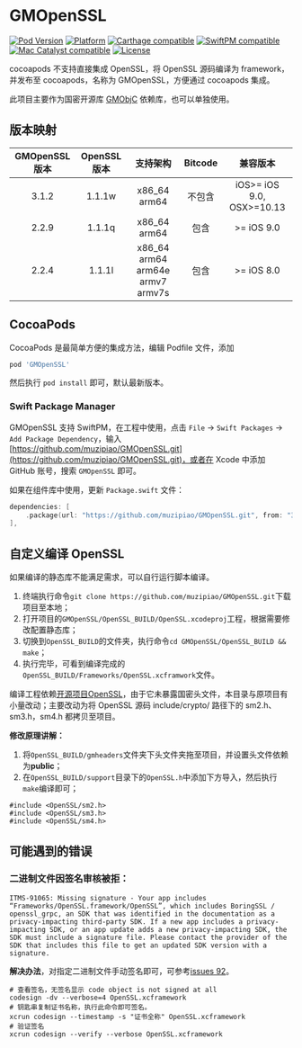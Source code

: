 # GMOpenSSL

[![Pod Version](https://img.shields.io/cocoapods/v/GMOpenSSL.svg?style=flat)](https://cocoapods.org/pods/GMOpenSSL)
[![Platform](https://img.shields.io/badge/platform-ios%20%7C%20osx-lightgrey)](https://cocoapods.org/pods/GMOpenSSL)
[![Carthage compatible](https://img.shields.io/badge/Carthage-compatible-brightgreen.svg)](https://github.com/muzipiao/GMOpenSSL)
[![SwiftPM compatible](https://img.shields.io/badge/SwiftPM-compatible-brightgreen.svg)](https://swift.org/package-manager/)
[![Mac Catalyst compatible](https://img.shields.io/badge/Catalyst-compatible-brightgreen.svg)](https://developer.apple.com/documentation/xcode/creating_a_mac_version_of_your_ipad_app/)
[![License](https://img.shields.io/badge/license-MIT-green)](https://cocoapods.org/pods/GMOpenSSL)

cocoapods 不支持直接集成 OpenSSL，将 OpenSSL 源码编译为 framework，并发布至 cocoapods，名称为 GMOpenSSL，方便通过 cocoapods 集成。

此项目主要作为国密开源库 [GMObjC](https://muzipiao.github.io/gmdocs/) 依赖库，也可以单独使用。

## 版本映射

| GMOpenSSL 版本 | OpenSSL 版本 |             支持架构             | Bitcode |         兼容版本          |
| :------------: | :----------: | :------------------------------: | :-----: | :-----------------------: |
|     3.1.2      |    1.1.1w    |           x86_64 arm64           | 不包含  | iOS>= iOS 9.0, OSX>=10.13 |
|     2.2.9      |    1.1.1q    |           x86_64 arm64           |  包含   |        >= iOS 9.0         |
|     2.2.4      |    1.1.1l    | x86_64 arm64 arm64e armv7 armv7s |  包含   |        >= iOS 8.0         |

## CocoaPods

CocoaPods 是最简单方便的集成方法，编辑 Podfile 文件，添加

```ruby
pod 'GMOpenSSL'
```

然后执行 `pod install` 即可，默认最新版本。

### Swift Package Manager

GMOpenSSL 支持 SwiftPM，在工程中使用，点击 `File` -> `Swift Packages` -> `Add Package Dependency`，输入 [https://github.com/muzipiao/GMOpenSSL.git](https://github.com/muzipiao/GMOpenSSL.git)，或者在 Xcode 中添加 GitHub 账号，搜索 `GMOpenSSL` 即可。

如果在组件库中使用，更新 `Package.swift` 文件：

```swift
dependencies: [
    .package(url: "https://github.com/muzipiao/GMOpenSSL.git", from: "3.1.1")
],
```

## 自定义编译 OpenSSL

如果编译的静态库不能满足需求，可以自行运行脚本编译。

1. 终端执行命令`git clone https://github.com/muzipiao/GMOpenSSL.git`下载项目至本地；
2. 打开项目的`GMOpenSSL/OpenSSL_BUILD/OpenSSL.xcodeproj`工程，根据需要修改配置静态库；
3. 切换到`OpenSSL_BUILD`的文件夹，执行命令`cd GMOpenSSL/OpenSSL_BUILD && make`；
4. 执行完毕，可看到编译完成的 `OpenSSL_BUILD/Frameworks/OpenSSL.xcframwork`文件。

编译工程依赖[开源项目OpenSSL](https://github.com/krzyzanowskim/OpenSSL)，由于它未暴露国密头文件，本目录与原项目有小量改动；主要改动为将 OpenSSL 源码 include/crypto/ 路径下的 sm2.h、sm3.h，sm4.h 都拷贝至项目。

**修改原理讲解：**

1. 将`OpenSSL_BUILD/gmheaders`文件夹下头文件夹拖至项目，并设置头文件依赖为**public**；
2. 在`OpenSSL_BUILD/support`目录下的`OpenSSL.h`中添加下方导入，然后执行`make`编译即可；

```objc
#include <OpenSSL/sm2.h>
#include <OpenSSL/sm3.h>
#include <OpenSSL/sm4.h>
```

## 可能遇到的错误

### 二进制文件因签名审核被拒：

```text
ITMS-91065: Missing signature - Your app includes “Frameworks/OpenSSL.framework/OpenSSL”, which includes BoringSSL / openssl_grpc, an SDK that was identified in the documentation as a privacy-impacting third-party SDK. If a new app includes a privacy-impacting SDK, or an app update adds a new privacy-impacting SDK, the SDK must include a signature file. Please contact the provider of the SDK that includes this file to get an updated SDK version with a signature.
```

**解决办法**，对指定二进制文件手动签名即可，可参考[issues 92](https://github.com/muzipiao/GMObjC/issues/92)。

```shell
# 查看签名，无签名显示 code object is not signed at all
codesign -dv --verbose=4 OpenSSL.xcframework
# 钥匙串复制证书名称，执行此命令即可签名。
xcrun codesign --timestamp -s "证书全称" OpenSSL.xcframework
# 验证签名
xcrun codesign --verify --verbose OpenSSL.xcframework
```
